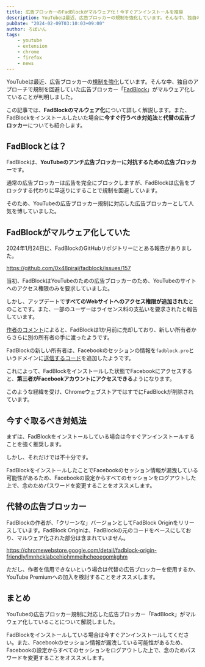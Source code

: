 ```yaml
---
title: 広告ブロッカーのFadBlockがマルウェア化！今すぐアンインストールを推奨
description: YouTubeは最近、広告ブロッカーの規制を強化しています。そんな中、独自のアプローチで規制を回避していた広告ブロッカー「FadBlock」がマルウェア化していることが判明しました。この記事では、FadBlockのマルウェア化について詳しく解説します。また、FadBlockをインストールしたいた場合に今すぐ行うべき対処法と代替の広告ブロッカーについても紹介します。
pubDate: "2024-02-09T03:10:03+09:00"
author: ろぼいん
tags:
    - youtube
    - extension
    - chrome
    - firefox
    - news
---
```


YouTubeは最近、広告ブロッカーの[規制を強化](https://www.techno-edge.net/article/2023/06/30/1523.html)しています。そんな中、独自のアプローチで規制を回避していた広告ブロッカー「[FadBlock](https://github.com/0x48piraj/fadblock)」がマルウェア化していることが判明しました。

この記事では、**FadBlockのマルウェア化**について詳しく解説します。また、FadBlockをインストールしたいた場合に**今すぐ行うべき対処法**と**代替の広告ブロッカー**についても紹介します。

## FadBlockとは？

FadBlockは、**YouTubeのアンチ広告ブロッカーに対抗するための広告ブロッカー**です。

通常の広告ブロッカーは広告を完全にブロックしますが、FadBlockは広告をブロックする代わりに早送りにすることで規制を回避しています。

そのため、YouTubeの広告ブロッカー規制に対応した広告ブロッカーとして人気を博していました。

## FadBlockがマルウェア化していた

2024年1月24日に、FadBlockのGitHubリポジトリーにとある報告がありました。

https://github.com/0x48piraj/fadblock/issues/157

当初、FadBlockはYouTubeのための広告ブロッカーのため、YouTubeのサイトへのアクセス権限のみを要求していました。

しかし、アップデートで**すべてのWebサイトへのアクセス権限が追加された**とのことです。また、一部のユーザーはライセンス料の支払いを要求されたと報告しています。

[作者のコメント](https://github.com/0x48piraj/fadblock/issues/157#issuecomment-1908932109)によると、FadBlockは1か月前に売却しており、新しい所有者からさらに別の所有者の手に渡ったようです。

FadBlockの新しい所有者は、Facebookのセッションの情報を`fadblock.pro`というドメインに[送信するコード](https://github.com/0x48piraj/fadblock/issues/157#issuecomment-1925032696)を追加したようです。

これによって、FadBlockをインストールした状態でFacebookにアクセスすると、**第三者がFacebookアカウントにアクセスできる**ようになります。

このような経緯を受け、ChromeウェブストアではすでにFadBlockが削除されています。

## 今すぐ取るべき対処法

まずは、FadBlockをインストールしている場合は今すぐアンインストールすることを強く推奨します。

しかし、それだけでは不十分です。

FadBlockをインストールしたことでFacebookのセッション情報が漏洩している可能性があるため、Facebookの設定からすべてのセッションをログアウトした上で、念のためパスワードを変更することをオススメします。

## 代替の広告ブロッカー

FadBlockの作者が、「クリーンな」バージョンとしてFadBlock Originをリリースしています。FadBlock Originは、FadBlockの元のコードをベースにしており、マルウェア化された部分は含まれていません。

https://chromewebstore.google.com/detail/fadblock-origin-friendly/lmnhcklabcehiohmmeihcheoegomkghm

ただし、作者を信用できないという場合は代替の広告ブロッカーを使用するか、YouTube Premiumへの加入を検討することをオススメします。

## まとめ

YouTubeの広告ブロッカー規制に対応した広告ブロッカー「FadBlock」がマルウェア化していることについて解説しました。

FadBlockをインストールしている場合は今すぐアンインストールしてください。また、Facebookのセッション情報が漏洩している可能性があるため、Facebookの設定からすべてのセッションをログアウトした上で、念のためパスワードを変更することをオススメします。
